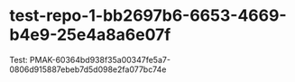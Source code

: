# test-repo-1-bb2697b6-6653-4669-b4e9-25e4a8a6e07f
Test: PMAK-60364bd938f35a00347fe5a7-0806d915887ebeb7d5d098e2fa077bc74e

